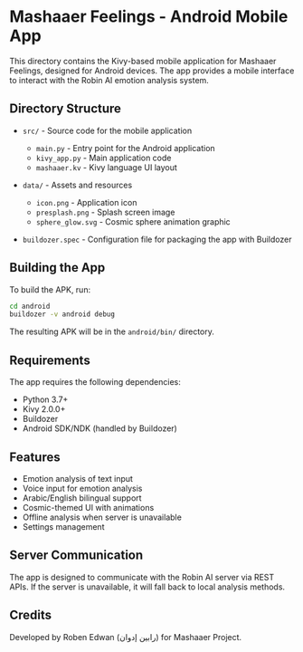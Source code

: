 # Mashaaer Feelings - Android Mobile App

This directory contains the Kivy-based mobile application for Mashaaer Feelings, designed for Android devices. The app provides a mobile interface to interact with the Robin AI emotion analysis system.

## Directory Structure

- `src/` - Source code for the mobile application
  - `main.py` - Entry point for the Android application
  - `kivy_app.py` - Main application code
  - `mashaaer.kv` - Kivy language UI layout
  
- `data/` - Assets and resources
  - `icon.png` - Application icon
  - `presplash.png` - Splash screen image
  - `sphere_glow.svg` - Cosmic sphere animation graphic

- `buildozer.spec` - Configuration file for packaging the app with Buildozer

## Building the App

To build the APK, run:

```bash
cd android
buildozer -v android debug
```

The resulting APK will be in the `android/bin/` directory.

## Requirements

The app requires the following dependencies:

- Python 3.7+
- Kivy 2.0.0+
- Buildozer
- Android SDK/NDK (handled by Buildozer)

## Features

- Emotion analysis of text input
- Voice input for emotion analysis
- Arabic/English bilingual support
- Cosmic-themed UI with animations
- Offline analysis when server is unavailable
- Settings management

## Server Communication

The app is designed to communicate with the Robin AI server via REST APIs. If the server is unavailable, it will fall back to local analysis methods.

## Credits

Developed by Roben Edwan (رابين إدوان) for Mashaaer Project.